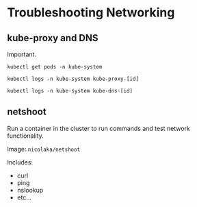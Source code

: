 # Troubleshooting Networking

## kube-proxy and DNS

Important.

`kubectl get pods -n kube-system`

`kubectl logs -n kube-system kube-proxy-[id]`

`kubectl logs -n kube-system kube-dns-[id]`

## netshoot

Run a container in the cluster to run commands and test network functionality.

Image: `nicolaka/netshoot`

Includes:
 - curl
 - ping
 - nslookup
 - etc...

